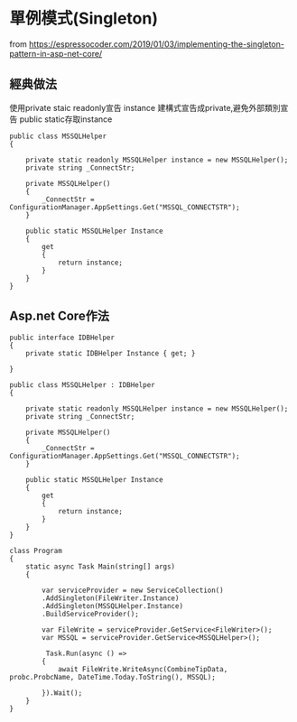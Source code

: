 # 單例模式(Singleton)
from https://espressocoder.com/2019/01/03/implementing-the-singleton-pattern-in-asp-net-core/

## 經典做法

使用private staic readonly宣告 instance
建構式宣告成private,避免外部類別宣告
public static存取instance

    public class MSSQLHelper
    {

        private static readonly MSSQLHelper instance = new MSSQLHelper();
        private string _ConnectStr;

        private MSSQLHelper()
        {
            _ConnectStr = ConfigurationManager.AppSettings.Get("MSSQL_CONNECTSTR");
        }

        public static MSSQLHelper Instance
        {
            get
            {
                return instance;
            }
        }
    }

## Asp.net Core作法
    public interface IDBHelper
    {
        private static IDBHelper Instance { get; }
       
    }

    public class MSSQLHelper : IDBHelper
    {

        private static readonly MSSQLHelper instance = new MSSQLHelper();
        private string _ConnectStr;

        private MSSQLHelper()
        {            
            _ConnectStr = ConfigurationManager.AppSettings.Get("MSSQL_CONNECTSTR");
        }

        public static MSSQLHelper Instance
        {
            get
            {
                return instance;
            }
        }       
    }
    
    class Program
    {
        static async Task Main(string[] args)
        {
                    
            var serviceProvider = new ServiceCollection()
            .AddSingleton(FileWriter.Instance)
            .AddSingleton(MSSQLHelper.Instance)
            .BuildServiceProvider();            

            var FileWrite = serviceProvider.GetService<FileWriter>();
            var MSSQL = serviceProvider.GetService<MSSQLHelper>();
            
             Task.Run(async () =>
            {
                await FileWrite.WriteAsync(CombineTipData, probc.ProbcName, DateTime.Today.ToString(), MSSQL);               

            }).Wait();
        }
    }
